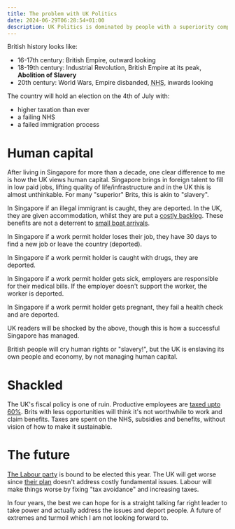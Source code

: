 ```yaml
---
title: The problem with UK Politics
date: 2024-06-29T06:28:54+01:00
description: UK Politics is dominated by people with a superiority complex
---
```

British history looks like:

* 16-17th century: British Empire, outward looking
* 18-19th century: Industrial Revolution, British Empire at its peak, **Abolition of Slavery**
* 20th century: World Wars, Empire disbanded, <abbr title="National health service">NHS</abbr>, inwards looking

The country will hold an election on the 4th of July with:

* higher taxation than ever
* a failing NHS
* a failed immigration process

# Human capital

After living in Singapore for more than a decade, one clear difference to me is
how the UK views human capital. Singapore brings in foreign talent to fill in
low paid jobs, lifting quality of life/infrastructure and in the UK this is
almost unthinkable. For many "superior" Brits, this is akin to "slavery".

In Singapore if an illegal immigrant is caught, they are deported. In the UK,
they are given accommodation, whilst they are put a [costly
backlog](https://migrationobservatory.ox.ac.uk/resources/briefings/the-uks-asylum-backlog/).
These benefits are not a deterrent to [small boat
arrivals](https://www.gov.uk/government/publications/migrants-detected-crossing-the-english-channel-in-small-boats/migrants-detected-crossing-the-english-channel-in-small-boats-last-7-days).

In Singapore if a work permit holder loses their job, they have 30 days to find
a new job or leave the country (deported).

In Singapore if a work permit holder is caught with drugs, they are deported.

In Singapore if a work permit holder gets sick, employers are responsible for
their medical bills. If the employer doesn't support the worker, the worker is
deported.

In Singapore if a work permit holder gets pregnant, they fail a health check
and are deported.

UK readers will be shocked by the above, though this is how a successful
Singapore has managed.

British people will cry human rights or "slavery!", but the UK is enslaving its
own people and economy, by not managing human capital.

# Shackled

The UK's fiscal policy is one of ruin. Productive employees are [taxed upto
60%](https://youtu.be/P5AV-1266zc?si=6j6cWuF3vNhUBJvQ). Brits with less
opportunities will think it's not worthwhile to work and claim benefits. Taxes
are spent on the NHS, subsidies and benefits, without vision of how to make it
sustainable. 

# The future

<a href="https://en.wikipedia.org/wiki/Labour_Party_(UK)">The Labour party</a>
is bound to be elected this year. The UK will get worse since [their
plan](https://labour.org.uk/change/my-plan-for-change/) doesn't address costly
fundamental issues. Labour will make things worse by fixing "tax avoidance" and
increasing taxes.

In four years, the best we can hope for is a straight talking far right leader
to take power and actually address the issues and deport people. A future of
extremes and turmoil which I am not looking forward to.
